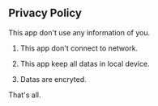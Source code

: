 ## Privacy Policy

This app don't use any information of you.

1. This app don't connect to network.

2. This app keep all datas in local device.

3. Datas are encryted.

That's all.
